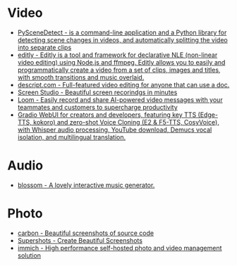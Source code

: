 # Video
- [PySceneDetect - is a command-line application and a Python library for detecting scene changes in videos, and automatically splitting the video into separate clips](https://pyscenedetect.readthedocs.io/en/latest/)
- [editly - Editly is a tool and framework for declarative NLE (non-linear video editing) using Node.js and ffmpeg. Editly allows you to easily and programmatically create a video from a set of clips, images and titles, with smooth transitions and music overlaid.](https://github.com/mifi/editly)
- [descript.com - Full-featured video editing for anyone that can use a doc.](https://www.descript.com/)
- [Screen Studio - Beautiful screen recorindgs in minutes](https://screen.studio)
- [Loom - Easily record and share AI-powered video messages with your teammates and customers to supercharge productivity](https://www.loom.com/)
- [Gradio WebUI for creators and developers, featuring key TTS (Edge-TTS, kokoro) and zero-shot Voice Cloning (E2 & F5-TTS, CosyVoice), with Whisper audio processing, YouTube download, Demucs vocal isolation, and multilingual translation.](https://github.com/abus-aikorea/voice-pro)

# Audio
- [blossom - A lovely interactive music generator.](https://github.com/generative-music/blossom)

# Photo
- [carbon - Beautiful screenshots of source code](https://github.com/carbon-app/carbon/blob/main/README.md)
- [Supershots - Create Beautiful Screenshots](https://superblog.ai/supershots/)
- [immich - High performance self-hosted photo and video management solution](https://github.com/immich-app/immich)
